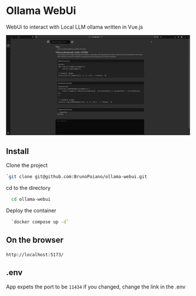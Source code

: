 
# Ollama WebUi

WebUi to interact with Local LLM ollama written in Vue.js 

![Screenshot of the App.](/public/demo.png)

## Install
Clone the project

```bash
`git clone git@github.com:BrunoPoiano/ollama-webui.git
```

cd to the directory

```bash
  cd ollama-webui
```
Deploy the container

```bash
  `docker compose up -d`
```

## On the browser 
`http://localhost:5173/`


## .env

App expets the port to be `11434` if you changed, change the link in the .env



